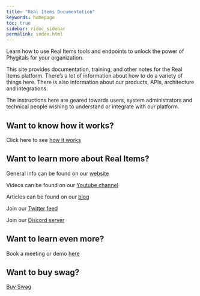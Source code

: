 ```yaml
---
title: "Real Items Documentation"
keywords: homepage
toc: true
sidebar: ridoc_sidebar
permalink: index.html
---
```


Learn how to use Real Items tools and endpoints to unlock the power of Phygitals for your organization.

This site provides documentation, training, and other notes for the Real Items platform. There’s a lot of information about how to do a variety of things here. There is also information about our products, APIs, architecture and integrations.

The instructions here are geared towards users, system administrators and technical people wishing to understand or integrate with our platform.

## Want to know how it works?

Click here to see [how it works](https://realitems.shop/pages/how-does-real-items-technology-work)

## Want to learn more about Real Items?

General info can be found on our [website](https://realitems.io)

Videos can be found on our [Youtube channel](https://www.youtube.com/channel/UCG3ilvGR4S1Oi92-HIZSJxQ)

Articles can be found on our [blog](https://realitems.shop/blogs/news)

Join our [Twitter feed](https://twitter.com/itemsdapp)

Join our [Discord server](https://discord.com/channels/803323232039075881/814905373038477363)

## Want to learn even more? 

Book a meeting or demo [here](https://meetings.hubspot.com/david1387/introduction-call-for-business-development)

## Want to buy swag?

[Buy Swag](https://realitems.shop/collections/100-authentic-marketplace)